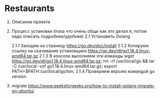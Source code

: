 # Restaurants
1. Описание проекта
2. Процесс установки
    (пока что очень обще как это делал я, потом надо описать подробнее/удобнее)
    2.1 Установить Golang

    2.1.1 Заходим на страницу https://go.dev/doc/install
    2.1.2 Копируем ссылку на скачивание установщика https://go.dev/dl/go1.18.4.linux-amd64.tar.gz
    2.1.3 В консоли выполняем  эти команды
    wget https://go.dev/dl/go1.18.4.linux-amd64.tar.gz; 
    rm -rf /usr/local/go && tar -C /usr/local -xzf go1.18.4.linux-amd64.tar.gz;
    export PATH=$PATH:/usr/local/go/bin;
    2.1.4 Проверяем версию командой
    go version
        
3. migrate https://www.geeksforgeeks.org/how-to-install-golang-migrate-on-ubuntu/
